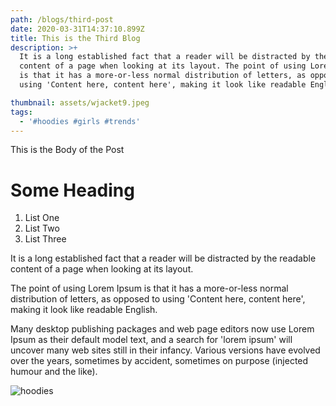 ```yaml
---
path: /blogs/third-post
date: 2020-03-31T14:37:10.899Z
title: This is the Third Blog
description: >+
  It is a long established fact that a reader will be distracted by the readable
  content of a page when looking at its layout. The point of using Lorem Ipsum
  is that it has a more-or-less normal distribution of letters, as opposed to
  using 'Content here, content here', making it look like readable English.

thumbnail: assets/wjacket9.jpeg
tags:
  - '#hoodies #girls #trends'
---
```

This is the Body of the Post

# Some Heading

1. List One
2. List Two
3. List Three

It is a long established fact that a reader will be distracted by the readable content of a page when looking at its layout. 

The point of using Lorem Ipsum is that it has a more-or-less normal distribution of letters, as opposed to using 'Content here, content here', making it look like readable English. 

Many desktop publishing packages and web page editors now use Lorem Ipsum as their default model text, and a search for 'lorem ipsum' will uncover many web sites still in their infancy. Various versions have evolved over the years, sometimes by accident, sometimes on purpose (injected humour and the like).



![hoodies](assets/wjacket4.jpeg "Girl Wearing Hoodies")